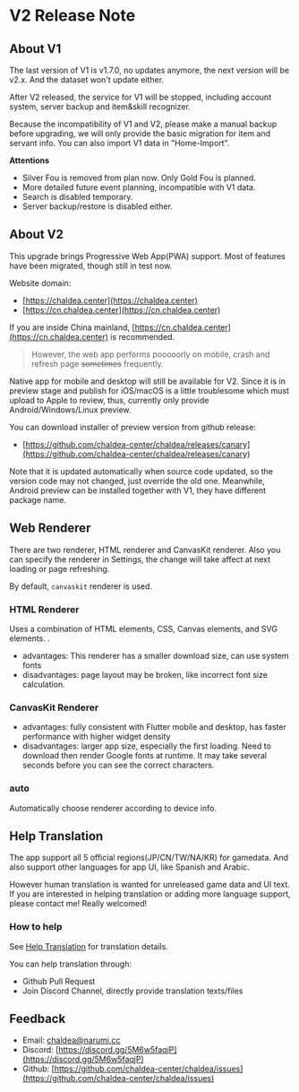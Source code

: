 # V2 Release Note

## About V1

The last version of V1 is v1.7.0, no updates anymore, the next version will be v2.x. And the dataset won't update either.

After V2 released, the service for V1 will be stopped, including account system, server backup and item&skill recognizer.

Because the incompatibility of V1 and V2, please make a manual backup before upgrading, we will only provide the basic migration for item and servant info. You can also import V1 data in "Home-Import".

**Attentions**

- Silver Fou is removed from plan now. Only Gold Fou is planned.
- More detailed future event planning, incompatible with V1 data.
- Search is disabled temporary.
- Server backup/restore is disabled either.

## About V2

This upgrade brings Progressive Web App(PWA) support. Most of features have been migrated, though still in test now.

Website domain:

- [https://chaldea.center](https://chaldea.center)
- [https://cn.chaldea.center](https://cn.chaldea.center)

If you are inside China mainland, [https://cn.chaldea.center](https://cn.chaldea.center) is recommended.

> However, the web app performs pooooorly on mobile, crash and refresh page ~~sometimes~~ frequently.

Native app for mobile and desktop will still be available for V2. Since it is in preview stage and publish for iOS/macOS is a little troublesome which must upload to Apple to review, thus, currently only provide Android/Windows/Linux preview.

You can download installer of preview version from github release:

- [https://github.com/chaldea-center/chaldea/releases/canary](https://github.com/chaldea-center/chaldea/releases/canary)

Note that it is updated automatically when source code updated, so the version code may not changed, just override the old one. Meanwhile, Android preview can be installed together with V1, they have different package name.

## Web Renderer

There are two renderer, HTML renderer and CanvasKit renderer. Also you can specify the renderer in Settings, the change will take affect at next loading or page refreshing.

By default, `canvaskit` renderer is used.

### HTML Renderer

Uses a combination of HTML elements, CSS, Canvas elements, and SVG elements. .

- advantages: This renderer has a smaller download size, can use system fonts
- disadvantages: page layout may be broken, like incorrect font size calculation.

### CanvasKit Renderer

- advantages: fully consistent with Flutter mobile and desktop, has faster performance with higher widget density
- disadvantages: larger app size, especially the first loading. Need to download then render Google fonts at runtime. It may take several seconds before you can see the correct characters.

### auto

Automatically choose renderer according to device info.

## Help Translation

The app support all 5 official regions(JP/CN/TW/NA/KR) for gamedata. And also support other languages for app UI, like Spanish and Arabic.

However human translation is wanted for unreleased game data and UI text. If you are interested in helping translation or adding more language support, please contact me! Really welcomed!

### How to help

See [Help Translation](./translation.md) for translation details.

You can help translation through:

- Github Pull Request
- Join Discord Channel, directly provide translation texts/files

## Feedback

- Email: [chaldea@narumi.cc](mailto:chaldea.narumi.cc)
- Discord: [https://discord.gg/5M6w5faqjP](https://discord.gg/5M6w5faqjP)
- Github: [https://github.com/chaldea-center/chaldea/issues](https://github.com/chaldea-center/chaldea/issues)

